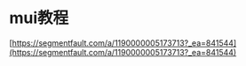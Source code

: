 # mui教程 #
[https://segmentfault.com/a/1190000005173713?_ea=841544](https://segmentfault.com/a/1190000005173713?_ea=841544)